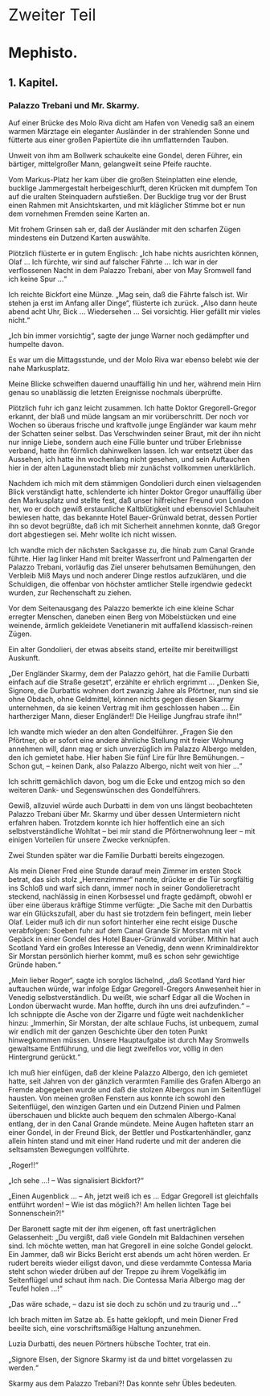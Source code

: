<p style="font-size: xx-large;">Zweiter Teil</p>
 
<h1>Mephisto.</h1>

 
<h2>1. Kapitel.</h2>
<h3>Palazzo Trebani und Mr. Skarmy.</h3>

Auf einer Brücke des Molo Riva dicht am Hafen von Venedig saß an einem warmen
Märztage ein eleganter Ausländer in der strahlenden Sonne und fütterte aus
einer großen Papiertüte die ihn umflatternden Tauben.

Unweit von ihm am Bollwerk schaukelte eine Gondel, deren Führer, ein bärtiger,
mittelgroßer Mann, gelangweilt seine Pfeife rauchte.

Vom Markus-Platz her kam über die großen Steinplatten eine elende, bucklige
Jammergestalt herbeigeschlurft, deren Krücken mit dumpfem Ton auf die uralten
Steinquadern aufstießen. Der Bucklige trug vor der Brust einen Rahmen mit
Ansichtskarten, und mit kläglicher Stimme bot er nun dem vornehmen Fremden
seine Karten an.

Mit frohem Grinsen sah er, daß der Ausländer mit den scharfen Zügen mindestens
ein Dutzend Karten auswählte.

Plötzlich flüsterte er in gutem Englisch: „Ich habe nichts ausrichten können,
Olaf … Ich fürchte, wir sind auf falscher Fährte … Ich war in der verflossenen
Nacht in dem Palazzo Trebani, aber von May Sromwell fand ich keine Spur …“

Ich reichte Bickfort eine Münze. „Mag sein, daß die Fährte falsch ist. Wir
stehen ja erst im Anfang aller Dinge“, flüsterte ich zurück. „Also dann heute
abend acht Uhr, Bick … Wiedersehen … Sei vorsichtig. Hier gefällt mir vieles
nicht.“

„Ich bin immer vorsichtig“, sagte der junge Warner noch gedämpfter und humpelte
davon.

Es war um die Mittagsstunde, und der Molo Riva war ebenso belebt wie der nahe
Markusplatz.

Meine Blicke schweiften dauernd unauffällig hin und her, während mein Hirn
genau so unablässig die letzten Ereignisse nochmals überprüfte.

Plötzlich fuhr ich ganz leicht zusammen. Ich hatte Doktor Gregorell-Gregor
erkannt, der blaß und müde langsam an mir vorüberschritt. Der noch vor Wochen
so überaus frische und kraftvolle junge Engländer war kaum mehr der Schatten
seiner selbst. Das Verschwinden seiner Braut, mit der ihn nicht nur innige
Liebe, sondern auch eine Fülle bunter und trüber Erlebnisse verband, hatte ihn
förmlich dahinwelken lassen. Ich war entsetzt über das Aussehen, ich hatte ihn
wochenlang nicht gesehen, und sein Auftauchen hier in der alten Lagunenstadt
blieb mir zunächst vollkommen unerklärlich.

Nachdem ich mich mit dem stämmigen Gondolieri durch einen vielsagenden Blick
verständigt hatte, schlenderte ich hinter Doktor Gregor unauffällig über den
Markusplatz und stellte fest, daß unser hilfreicher Freund von London her, wo
er doch gewiß erstaunliche Kaltblütigkeit und ebensoviel Schlauheit bewiesen
hatte, das bekannte Hotel Bauer-Grünwald betrat, dessen Portier ihn so devot
begrüßte, daß ich mit Sicherheit annehmen konnte, daß Gregor dort abgestiegen
sei. Mehr wollte ich nicht wissen.

Ich wandte mich der nächsten Sackgasse zu, die hinab zum Canal Grande führte.
Hier lag linker Hand mit breiter Wasserfront und Palmengarten der Palazzo
Trebani, vorläufig das Ziel unserer behutsamen Bemühungen, den Verbleib Miß
Mays und noch anderer Dinge restlos aufzuklären, und die Schuldigen, die
offenbar von höchster amtlicher Stelle irgendwie gedeckt wurden, zur
Rechenschaft zu ziehen.

Vor dem Seitenausgang des Palazzo bemerkte ich eine kleine Schar erregter
Menschen, daneben einen Berg von Möbelstücken und eine weinende, ärmlich
gekleidete Venetianerin mit auffallend klassisch-reinen Zügen.

Ein alter Gondolieri, der etwas abseits stand, erteilte mir bereitwilligst
Auskunft.

„Der Engländer Skarmy, dem der Palazzo gehört, hat die Familie Durbatti einfach
auf die Straße gesetzt“, erzählte er ehrlich ergrimmt … „Denken Sie, Signore,
die Durbattis wohnen dort zwanzig Jahre als Pförtner, nun sind sie ohne Obdach,
ohne Geldmittel, können nichts gegen diesen Skarmy unternehmen, da sie keinen
Vertrag mit ihm geschlossen haben … Ein hartherziger Mann, dieser Engländer!!
Die Heilige Jungfrau strafe ihn!“

Ich wandte mich wieder an den alten Gondelführer. „Fragen Sie den Pförtner, ob
er sofort eine andere ähnliche Stellung mit freier Wohnung annehmen will, dann
mag er sich unverzüglich im Palazzo Albergo melden, den ich gemietet habe. Hier
haben Sie fünf Lire für Ihre Bemühungen. – Schon gut, – keinen Dank, also
Palazzo Albergo, nicht weit von hier …“

Ich schritt gemächlich davon, bog um die Ecke und entzog mich so den weiteren
Dank- und Segenswünschen des Gondelführers.

Gewiß, allzuviel würde auch Durbatti in dem von uns längst beobachteten Palazzo
Trebani über Mr. Skarmy und über dessen Untermietern nicht erfahren haben.
Trotzdem konnte ich hier hoffentlich eine an sich selbstverständliche Wohltat –
bei mir stand die Pförtnerwohnung leer – mit einigen Vorteilen für unsere
Zwecke verknüpfen.

Zwei Stunden später war die Familie Durbatti bereits eingezogen.

Als mein Diener Fred eine Stunde darauf mein Zimmer im ersten Stock betrat, das
sich stolz „Herrenzimmer“ nannte, drückte er die Tür sorgfältig ins Schloß und
warf sich dann, immer noch in seiner Gondolieretracht steckend, nachlässig in
einen Korbsessel und fragte gedämpft, obwohl er über eine überaus kräftige
Stimme verfügte: „Die Sache mit den Durbattis war ein Glückszufall, aber du
hast sie trotzdem fein befingert, mein lieber Olaf. Leider muß ich dir nun
sofort hinterher eine recht eisige Dusche verabfolgen: Soeben fuhr auf dem
Canal Grande Sir Morstan mit viel Gepäck in einer Gondel des Hotel
Bauer-Grünwald vorüber. Mithin hat auch Scotland Yard ein großes Interesse an
Venedig, denn wenn Kriminaldirektor Sir Morstan persönlich hierher kommt, muß
es schon sehr gewichtige Gründe haben.“

„Mein lieber Roger“, sagte ich sorglos lächelnd, „daß Scotland Yard hier
auftauchen würde, war infolge Edgar Gregorell-Gregors Anwesenheit hier in
Venedig selbstverständlich. Du weißt, wie scharf Edgar all die Wochen in London
überwacht wurde. Man hoffte, durch ihn uns drei aufzufinden.“ – Ich schnippte
die Asche von der Zigarre und fügte weit nachdenklicher hinzu: „Immerhin, Sir
Morstan, der alte schlaue Fuchs, ist unbequem, zumal wir endlich mit der ganzen
Geschichte über den toten Punkt hinwegkommen müssen. Unsere Hauptaufgabe ist
durch May Sromwells gewaltsame Entführung, und die liegt zweifellos vor, völlig
in den Hintergrund gerückt.“

Ich muß hier einfügen, daß der kleine Palazzo Albergo, den ich gemietet hatte,
seit Jahren von der gänzlich verarmten Familie des Grafen Albergo an Fremde
abgegeben wurde und daß die stolzen Albergos nun im Seitenflügel hausten. Von
meinen großen Fenstern aus konnte ich sowohl den Seitenflügel, den winzigen
Garten und ein Dutzend Pinien und Palmen überschauen und blickte auch bequem
den schmalen Albergo-Kanal entlang, der in den Canal Grande mündete. Meine
Augen hafteten starr an einer Gondel, in der Freund Bick, der Bettler und
Postkartenhändler, ganz allein hinten stand und mit einer Hand ruderte und mit
der anderen die seltsamsten Bewegungen vollführte.

„Roger!!“

„Ich sehe …! – Was signalisiert Bickfort?“

„Einen Augenblick … – Ah, jetzt weiß ich es … Edgar Gregorell ist gleichfalls
entführt worden! – Wie ist das möglich?! Am hellen lichten Tage bei
Sonnenschein?!“

Der Baronett sagte mit der ihm eigenen, oft fast unerträglichen Gelassenheit:
„Du vergißt, daß viele Gondeln mit Baldachinen versehen sind. Ich möchte
wetten, man hat Gregorell in eine solche Gondel gelockt. Ein Jammer, daß wir
Bicks Bericht erst abends um acht hören werden. Er rudert bereits wieder
eiligst davon, und diese verdammte Contessa Maria steht schon wieder drüben auf
der Treppe zu ihrem Vogelkäfig im Seitenflügel und schaut ihm nach. Die
Contessa Maria Albergo mag der Teufel holen …!“

„Das wäre schade, – dazu ist sie doch zu schön und zu traurig und …“

Ich brach mitten im Satze ab. Es hatte geklopft, und mein Diener Fred beeilte
sich, eine vorschriftsmäßige Haltung anzunehmen.

Luzia Durbatti, des neuen Pörtners hübsche Tochter, trat ein.

„Signore Elsen, der Signore Skarmy ist da und bittet vorgelassen zu werden.“

Skarmy aus dem Palazzo Trebani?! Das konnte sehr Übles bedeuten.

